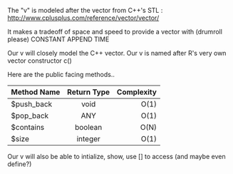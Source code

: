 The "v" is modeled after the vector from C++'s STL : http://www.cplusplus.com/reference/vector/vector/ 

It makes a tradeoff of space and speed to provide a vector with (drumroll please) CONSTANT APPEND TIME  

Our v will closely model the C++ vector. Our v is named after R's very own vector constructor c()

Here are the public facing methods..

| Method Name | Return Type | Complexity |
| ----------- | :---------: | ---------: |
| $push_back  |   void      |   O(1)     |
| $pop_back   |   ANY       |   O(1)     |
| $contains   |   boolean   |   O(N)     |
| $size       |   integer   |   O(1)     |


Our v will also be able to intialize, show, use [] to access (and maybe even define?)



